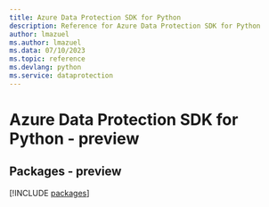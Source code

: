 ```yaml
---
title: Azure Data Protection SDK for Python
description: Reference for Azure Data Protection SDK for Python
author: lmazuel
ms.author: lmazuel
ms.data: 07/10/2023
ms.topic: reference
ms.devlang: python
ms.service: dataprotection
---
```

# Azure Data Protection SDK for Python - preview
## Packages - preview
[!INCLUDE [packages](data-protection-index.md)]